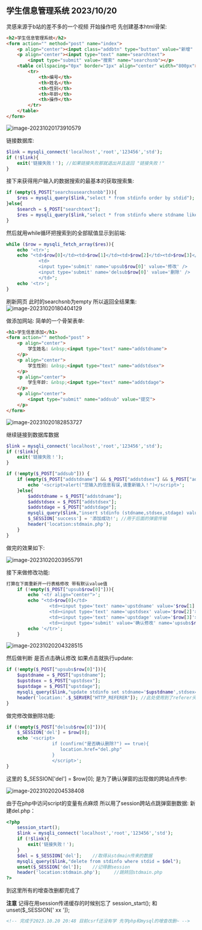 ## 学生信息管理系统 2023/10/20

灵感来源于b站的差不多的一个视频 开始操作吧
先创建基本html骨架:

```html
<h2>学生信息管理系统</h2>
<form action="" method="post" name="index">  
    <p align="center"><input class="addbtn" type="button" value="新增" name="addbtn" onClick="location.herf='insert.php'"></p>
    <p align="center"><input type="text" name="searchtext">
        <input type="submit" value="搜索" name="searchsnb"></p>
    <table cellspacing="0px" border="1px" align="center" width="800px"> 
        <tr>
            <th>编号</th>
            <th>姓名</th>
            <th>性别</th>
            <th>年龄</th>
            <th>操作</th>
        </tr>
    </table>
</form>
```

![image-20231020173910579](C:\Users\13461\AppData\Roaming\Typora\typora-user-images\image-20231020173910579.png)

链接数据库:

```php
$link = mysqli_connect('localhost','root','123456','std');
if (!$link){
    exit('链接失败！'); //如果链接失败那就退出并且返回 "链接失败！"
}
```

接下来获得用户输入的数据搜索的最基本的获取搜索集:

```php
if (empty($_POST["searchsusearchsnbb"])){
    $res = mysqli_query($link,"select * from stdinfo order by stdid"); 
}else{
    $search = $_POST["searchtext"];
    $res = mysqli_query($link,"select * from stdinfo where stdname like '%$search%' or stdsex like '%$search%' or stdid like '%$search%'");
}
```

然后就用while循环把搜索到的全部赋值显示到前端:

```php
while ($row = mysqli_fetch_array($res)){
    echo '<tr>';
    echo "<td>$row[0]</td><td>$row[1]</td><td>$row[2]</td><td>$row[3]</td>
            <td>
            <input type='submit' name='upsub$row[0]' value='修改' />
            <input type='submit' name='delsub$row[0]' value='删除' />
            </td>";
    echo '<tr>';
}
```

刷新网页 此时的searchsnb为empty 所以返回全结果集:
![image-20231020180404129](C:\Users\13461\AppData\Roaming\Typora\typora-user-images\image-20231020180404129.png)



做添加网站:
简单的一个骨架表单:

```html
<h1>学生信息添加</h1>
<form action="" method="post" >
    <p align="center">
        学生姓名: &nbsp;<input type="text" name="addstdname">
    </p>
    <p align="center">
        学生性别: &nbsp;<input type="text" name="addstdsex">
    </p>
    <p align="center">
        学生年龄: &nbsp;<input type="text" name="addstdage">
    </p>
    <p align="center">
        <input type="submit" name="addsub" value="提交">
    </p>
</form>
```

![image-20231020182853727](C:\Users\13461\AppData\Roaming\Typora\typora-user-images\image-20231020182853727.png)

继续链接到数据库数据 

```php
$link = mysqli_connect('localhost','root','123456','std');
if (!$link){
    exit('链接失败！');
}
```

```php
if (!empty($_POST["addsub"])) {
    if (empty($_POST["addstdname"] && $_POST["addstdsex"] && $_POST["addstdage"])){//简单的判断是否三个都输入了内容 目前还没有做正则表达式 后期优化的时候会和css一起补上
        echo '<script>alert("您输入的信息有误,请重新输入！")</script>';
    }else{
        $addstdname = $_POST["addstdname"];
        $addstdsex = $_POST["addstdsex"];
        $addstdage = $_POST["addstdage"];
        mysqli_query($link,"insert stdinfo (stdname,stdsex,stdage) values ('$addstdname','$addstdsex','$addstdage')");
        $_SESSION['success'] = '添加成功!'; //用于后面的弹窗传输
        header('location:stdmain.php');
    }
}
```

做完的效果如下:

![image-20231020203955791](C:\Users\13461\AppData\Roaming\Typora\typora-user-images\image-20231020203955791.png)

接下来做修改功能:

```php
打算在下面重新开一行表格修改 带有默认value值
    if (!empty($_POST["upsub$row[0]"])){
        echo '<tr align="center">';
        echo "<td>$row[0]</td>
                <td><input type='text' name='upstdname' value='$row[1]'></td>
                <td><input type='text' name='upstdsex' value='$row[2]'></td>
                <td><input type='text' name='upstdage' value='$row[3]'></td>
                <td><input type='submit' value='确认修改' name='upsubs$row[0]'></td>";
        echo '</tr>';
    }
```

![image-20231020204328515](C:\Users\13461\AppData\Roaming\Typora\typora-user-images\image-20231020204328515.png)

然后做判断 是否点击确认修改 如果点击就执行update:

```php
if (!empty($_POST["upsubs$row[0]"])){
    $upstdname = $_POST["upstdname"];
    $upstdsex = $_POST["upstdsex"];
    $upstdage = $_POST["upstdage"];
    mysqli_query($link,"update stdinfo set stdname='$upstdname',stdsex='$upstdsex',stdage=$upstdage where stdid=$row[0]");
    header('location:'.$_SERVER["HTTP_REFERER"]); //此处使用到了referer头来做自刷新
} 
```

做完修改做删除功能:

```php
if (!empty($_POST["delsub$row[0]"])){
    $_SESSION['del'] = $row[0];
    echo '<script>
                 if (confirm("是否确认删除?") == true){
                    location.href="del.php"
                 }
                 </script>';
}
```

这里的 $_SESSION['del'] = $row[0]; 是为了确认弹窗的出现做的跨站点传参:

![image-20231020204538408](C:\Users\13461\AppData\Roaming\Typora\typora-user-images\image-20231020204538408.png)

由于在php中访问script的变量有点麻烦 所以用了session跨站点跳弹窗删数据:
新建del.php：

```php
<?php
    session_start();
    $link = mysqli_connect('localhost','root','123456','std');
    if (!$link){
        exit('链接失败！');
    }
    $del = $_SESSION['del']; 	//取得从stdmain传来的数据
    mysqli_query($link,"delete from stdinfo where stdid = $del");
    unset($_SESSION['del']);    //记得删session
    header('location:stdmain.php');		//跳转回stdmain.php
?>
```

到这里所有的增查改删都完成了 

**注意** 记得在用session传递缓存的时候别忘了 
session_start(); 和 unset($_SESSION[' xx ']);

```html
<!-- 完成于2023.10.20 20:48 目前csrf还没有学 先学php和mysql的增查改删~ -->
```

